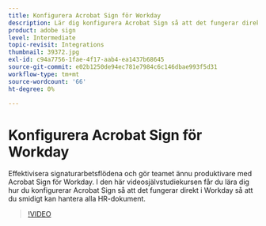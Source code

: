 ```yaml
---
title: Konfigurera Acrobat Sign för Workday
description: Lär dig konfigurera Acrobat Sign så att det fungerar direkt i Workday och smidigt kan hantera alla HR-dokument
product: adobe sign
level: Intermediate
topic-revisit: Integrations
thumbnail: 39372.jpg
exl-id: c94a7756-1fae-4f17-aab4-ea1437b68645
source-git-commit: e02b1250de94ec781e7984c6c146dbae993f5d31
workflow-type: tm+mt
source-wordcount: '66'
ht-degree: 0%

---
```


# Konfigurera Acrobat Sign för Workday

Effektivisera signaturarbetsflödena och gör teamet ännu produktivare med Acrobat Sign för Workday. I den här videosjälvstudiekursen får du lära dig hur du konfigurerar Acrobat Sign så att det fungerar direkt i Workday så att du smidigt kan hantera alla HR-dokument.

>[!VIDEO](https://video.tv.adobe.com/v/39372?hidetitle=true)
